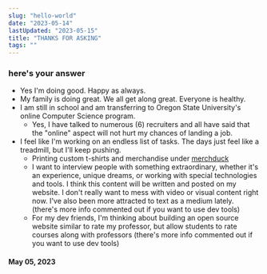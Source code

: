 ```yaml
---
slug: "hello-world"
date: "2023-05-14"
lastUpdated: "2023-05-15"
title: "THANKS FOR ASKING"
tags: ""
---
```

### here's your answer
- Yes I'm doing good. Happy as always.
- My family is doing great. We all get along great. Everyone is healthy.
- I am still in school and am transferring to Oregon State University's online Computer Science program.
    - Yes, I have talked to numerous (6) recruiters and all have said that the "online" aspect will not hurt my chances of landing a job.
- I feel like I'm working on an endless list of tasks. The days just feel like a treadmill, but I'll keep pushing.
    - Printing custom t-shirts and merchandise under [merchduck](https://merchduck.com)
    - I want to interview people with something extraordinary, whether it's an experience, unique dreams, or working with special technologies and tools. I think this content will be written and posted on my website. I don't really want to mess with video or visual content right now. I've also been more attracted to text as a medium lately. (there's more info commented out if you want to use dev tools)
        <!-- - Being a child of immigrants, I've always been fascinated by the immigrant experience. I want to bring more of these stories to light and find people who have come to the states with a purpose. If you know anyone that might be interested in sharing their story, I'd love to talk to them.
        - I love the dreamer and I especially love those who are after something not commonly heard of. While I very much respect the software entrepreneurs, content creators, and corporate climbers, I'm after people who want to achieve something that most of us will rarely experience. Things like gold medal contenders, world changing inventions, or researchers working on something very different. 
        - BUT I am also looking for plain interviewing experience and would love to be able to talk about anything and everything with someone. While the main goal with this is to share fascinating people with the internet, I also want to get better at talking to people. -->
    - For my dev friends, I'm thinking about building an open source website similar to rate my professor, but allow students to rate courses along with professors (there's more info commented out if you want to use dev tools)
        <!-- - rate my professor is currently riddled with ads, has a limited word count when reviewing, and because it lacks a lot of rating options I think it makes reviews a bit ambiguous
        - I also want to make it somehow OS so that other college students can get OS experience. I don't know how this will look, but not too worried.
        - I think mainly, I want to build a site that gets A LOT of users and this might be my best idea as of right now. (I'm serious, the rmp site is jank rn) -->

#### May 05, 2023


